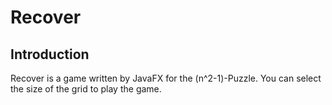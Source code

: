 # Recover

## Introduction

Recover is a game written by JavaFX for the (n^2-1)-Puzzle. You can select the size of the grid to play the game.
